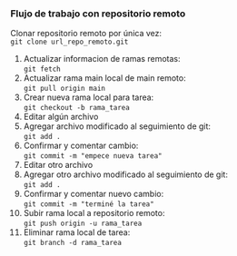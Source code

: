 ### Flujo de trabajo con repositorio remoto  

Clonar repositorio remoto por única vez:  
`git clone url_repo_remoto.git`

1. Actualizar informacion de ramas remotas:  
`git fetch`
2. Actualizar rama main local de main remoto:  
`git pull origin main`
3. Crear nueva rama local para tarea:  
`git checkout -b rama_tarea` 
4. Editar algún archivo  
5. Agregar archivo modificado al seguimiento de git:  
`git add .`   
6. Confirmar y comentar cambio:  
`git commit -m "empece nueva tarea"`  
7. Editar otro archivo  
8. Agregar otro archivo modificado al seguimiento de git:   
`git add .`  
9. Confirmar y comentar nuevo cambio:  
`git commit -m "terminé la tarea"`  
10. Subir rama local a repositorio remoto:  
`git push origin -u rama_tarea`
11. Eliminar rama local de tarea:  
`git branch -d rama_tarea`